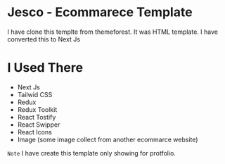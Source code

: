 # Jesco - Ecommarece Template
I have clone this templte from themeforest. It was HTML template. I have converted this to Next Js

# I Used There
- Next Js
- Tailwid CSS
- Redux 
- Redux Toolkit
- React Tostify
- React Swipper
- React Icons
- Image (some image collect from another ecommarce website)

`Note` I have create this template only showing for protfolio.
